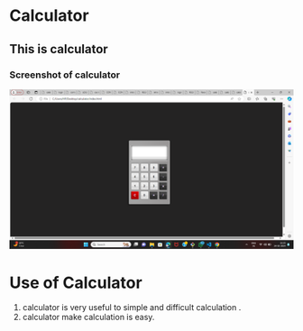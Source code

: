 # Calculator

 ## This is calculator
 ### Screenshot of calculator

 ![alt text](<Screenshot (133).png>)

 # Use of Calculator

 1. calculator is very useful to simple and difficult        calculation .
 2. calculator make calculation is easy.
 

